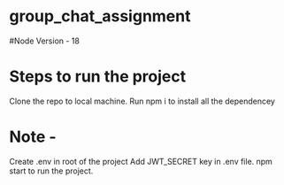 # group_chat_assignment

#Node Version - 18
# Steps to run the project 
Clone the repo to local machine.
Run npm i to install all the dependencey

# Note - 
Create .env in root of the project 
Add JWT_SECRET key in .env file.
npm start to run the project.
